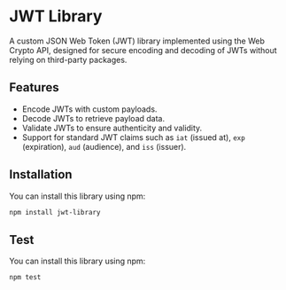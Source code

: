 # JWT Library

A custom JSON Web Token (JWT) library implemented using the Web Crypto API, designed for secure encoding and decoding of JWTs without relying on third-party packages.

## Features

- Encode JWTs with custom payloads.
- Decode JWTs to retrieve payload data.
- Validate JWTs to ensure authenticity and validity.
- Support for standard JWT claims such as `iat` (issued at), `exp` (expiration), `aud` (audience), and `iss` (issuer).

## Installation

You can install this library using npm:

```bash
npm install jwt-library
```

## Test

You can install this library using npm:

```bash
npm test
